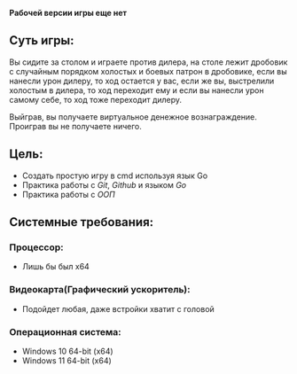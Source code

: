 __Рабочей версии игры еще нет__

## __Суть игры:__
Вы сидите за столом и играете против дилера, на столе лежит дробовик с случайным порядком холостых и боевых патрон в дробовике, если вы нанесли урон дилеру, то ход остается у вас, если же вы, выстрелили холостым в дилера, то ход переходит ему и если вы нанесли урон самому себе, то ход тоже переходит дилеру.

Выйграв, вы получаете виртуальное денежное вознаграждение. Проиграв вы не получаете ничего.

## __Цель:__
 - Создать простую игру в cmd используя язык Go
 - Практика работы с _Git_, _Github_ и языком _Go_
 - Практика работы с _OOП_

## __Системные требования:__
### Процессор:
 - Лишь бы был x64
### Видеокарта(Графический ускоритель): 
 - Подойдет любая, даже встройки хватит с головой
### Операционная система:
 - Windows 10 64-bit (x64)
 - Windows 11 64-bit (x64)